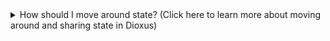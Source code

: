 <details>
<summary>How should I move around state? (Click here to learn more about moving around and sharing state in Dioxus)</summary>

You will often need to move state around between your components. Dioxus provides three different ways to pass around state:

1. Just pass your values as [props](https://dioxuslabs.com/learn/0.5/reference/component_props):

```rust
# use dioxus::prelude::*;
fn MyComponent() -> Element {
    let count = use_signal(|| 0);

    rsx! {
        IncrementButton {
            count
        }
    }
}

#[component]
fn IncrementButton(mut count: Signal<i32>) -> Element {
    rsx! {
        button {
            onclick: move |_| count += 1,
            "Increment"
        }
    }
}
```

This is the most common way to pass state around. It is the most explicit and local to your component. Use this when it isn't overly annoying to pass around a value.

2. Use [use_context](https://dioxuslabs.com/learn/0.5/reference/context) to pass state from a parent component to all children:

```rust
# use dioxus::prelude::*;
#[derive(Clone, Copy)]
struct MyState {
    count: Signal<i32>
}

fn ParentComponent() -> Element {
    // Use context provider provides an unique type to all children of this component
    use_context_provider(|| MyState { count: Signal::new(0) });

    rsx! {
        // IncrementButton will have access to the count without explicitly passing it through props
        IncrementButton {}
    }
}

#[component]
fn IncrementButton() -> Element {
    // Use context gets the value from a parent component
    let mut count = use_context::<MyState>().count;

    rsx! {
        button {
            onclick: move |_| count += 1,
            "Increment"
        }
    }
}
```

This is slightly less explicit than passing it as a prop, but it is still local to the component. This is really great if you want state that is global to part of your app. It lets you create multiple global-ish states while still making state different when you reuse components. If I create a new `ParentComponent`, it will have a new `MyState`.

3. Globals let you share state with your whole app with rust statics:

```rust
# use dioxus::prelude::*;
// Count will be created the first time you access it with the closure you pass to Signal::global
static COUNT: GlobalSignal<i32> = Signal::global(|| 0);

fn ParentComponent() -> Element {
    rsx! {
        IncrementButton {}
    }
}

fn IncrementButton() -> Element {
    rsx! {
        button {
            // You don't need to pass anything around or get anything out of the context because COUNT is global
            onclick: move |_| *COUNT.write() += 1,
            "Increment"
        }
    }
}
```

Global state can be very ergonomic if your state is truly global, but you shouldn't use it if you need state to be different for different instances of your component. If I create another `IncrementButton` it will use the same `COUNT`. Libraries should generally avoid this to make components more reusable.

> Note: Even though it is in a static, `COUNT` will be different for each app instance (this is generally only reliant on the server).

</details>
